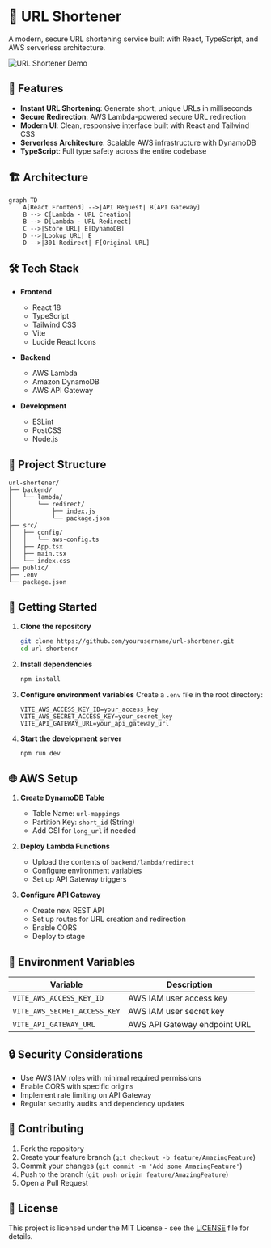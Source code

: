# 🔗 URL Shortener

A modern, secure URL shortening service built with React, TypeScript, and AWS serverless architecture.

![URL Shortener Demo](https://images.unsplash.com/photo-1557853197-aefb550b6fdc?auto=format&fit=crop&q=80&w=1000)

## 🚀 Features

- **Instant URL Shortening**: Generate short, unique URLs in milliseconds
- **Secure Redirection**: AWS Lambda-powered secure URL redirection
- **Modern UI**: Clean, responsive interface built with React and Tailwind CSS
- **Serverless Architecture**: Scalable AWS infrastructure with DynamoDB
- **TypeScript**: Full type safety across the entire codebase

## 🏗️ Architecture

```mermaid
graph TD
    A[React Frontend] -->|API Request| B[API Gateway]
    B --> C[Lambda - URL Creation]
    B --> D[Lambda - URL Redirect]
    C -->|Store URL| E[DynamoDB]
    D -->|Lookup URL| E
    D -->|301 Redirect| F[Original URL]
```

## 🛠️ Tech Stack

- **Frontend**
  - React 18
  - TypeScript
  - Tailwind CSS
  - Vite
  - Lucide React Icons

- **Backend**
  - AWS Lambda
  - Amazon DynamoDB
  - AWS API Gateway

- **Development**
  - ESLint
  - PostCSS
  - Node.js

## 📁 Project Structure

```
url-shortener/
├── backend/
│   └── lambda/
│       └── redirect/
│           ├── index.js
│           └── package.json
├── src/
│   ├── config/
│   │   └── aws-config.ts
│   ├── App.tsx
│   ├── main.tsx
│   └── index.css
├── public/
├── .env
└── package.json
```

## 🚦 Getting Started

1. **Clone the repository**
   ```bash
   git clone https://github.com/yourusername/url-shortener.git
   cd url-shortener
   ```

2. **Install dependencies**
   ```bash
   npm install
   ```

3. **Configure environment variables**
   Create a `.env` file in the root directory:
   ```env
   VITE_AWS_ACCESS_KEY_ID=your_access_key
   VITE_AWS_SECRET_ACCESS_KEY=your_secret_key
   VITE_API_GATEWAY_URL=your_api_gateway_url
   ```

4. **Start the development server**
   ```bash
   npm run dev
   ```

## 🌐 AWS Setup

1. **Create DynamoDB Table**
   - Table Name: `url-mappings`
   - Partition Key: `short_id` (String)
   - Add GSI for `long_url` if needed

2. **Deploy Lambda Functions**
   - Upload the contents of `backend/lambda/redirect`
   - Configure environment variables
   - Set up API Gateway triggers

3. **Configure API Gateway**
   - Create new REST API
   - Set up routes for URL creation and redirection
   - Enable CORS
   - Deploy to stage

## 📝 Environment Variables

| Variable | Description |
|----------|-------------|
| `VITE_AWS_ACCESS_KEY_ID` | AWS IAM user access key |
| `VITE_AWS_SECRET_ACCESS_KEY` | AWS IAM user secret key |
| `VITE_API_GATEWAY_URL` | AWS API Gateway endpoint URL |

## 🔒 Security Considerations

- Use AWS IAM roles with minimal required permissions
- Enable CORS with specific origins
- Implement rate limiting on API Gateway
- Regular security audits and dependency updates

## 🤝 Contributing

1. Fork the repository
2. Create your feature branch (`git checkout -b feature/AmazingFeature`)
3. Commit your changes (`git commit -m 'Add some AmazingFeature'`)
4. Push to the branch (`git push origin feature/AmazingFeature`)
5. Open a Pull Request

## 📄 License

This project is licensed under the MIT License - see the [LICENSE](LICENSE) file for details.